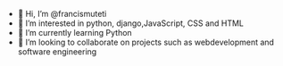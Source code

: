 - 👋 Hi, I’m @francismuteti
- 👀 I’m interested in python, django,JavaScript, CSS and HTML
- 🌱 I’m currently learning Python
- 💞️ I’m looking to collaborate on projects such as webdevelopment and software engineering


<!---
francismuteti/francismuteti is a ✨ special ✨ repository because its `README.md` (this file) appears on your GitHub profile.
You can click the Preview link to take a look at your changes.
--->
